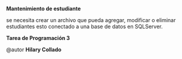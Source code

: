 ﻿**Mantenimiento de estudiante**

se necesita crear un archivo que pueda agregar, modificar o eliminar estudiantes
esto conectado a una base de datos en SQLServer.


**Tarea de Programación 3**




@autor
**Hilary Collado**